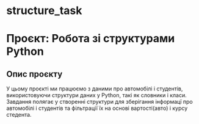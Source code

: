 # structure_task
# Проєкт: Робота зі структурами Python

## Опис проєкту
У цьому проєкті ми працюємо з даними про автомобілі і студентів, використовуючи структури даних у Python, такі як словники і класи. Завдання полягає у створенні структури для зберігання інформацї про автомобілі і студентів та фільтрації їх на основі вартості(авто) і курсу стедента.
